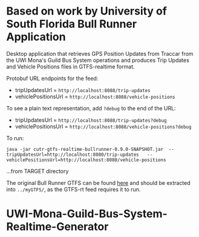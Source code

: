 Based on work by University of South Florida Bull Runner Application
==================================

Desktop application that retrieves GPS Position Updates from Traccar from the UWI Mona's Guild Bus System operations and produces Trip Updates and Vehicle Positions files in GTFS-realtime format.

Protobuf URL endpoints for the feed: 

* tripUpdatesUrl = `http://localhost:8088/trip-updates`
* vehiclePositionsUrl = `http://localhost:8088/vehicle-positions`

To see a plain text representation, add `?debug` to the end of the URL:

* tripUpdatesUrl = `http://localhost:8088/trip-updates?debug`
* vehiclePositionsUrl = `http://localhost:8088/vehicle-positions?debug`

To run: 

`java -jar cutr-gtfs-realtime-bullrunner-0.9.0-SNAPSHOT.jar  --tripUpdatesUrl=http://localhost:8080/trip-updates   --vehiclePositionsUrl=http://localhost:8080/vehicle-positions`

...from TARGET directory

The original Bull Runner GTFS can be found [here](https://github.com/CUTR-at-USF/bullrunner-gtfs-realtime-generator/blob/master/bullrunner-gtfs.zip) and should be extracted into `../myGTFS/`, as the GTFS-rt feed requires it to run.

# UWI-Mona-Guild-Bus-System-Realtime-Generator
